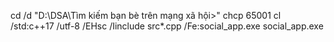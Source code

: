 cd /d "D:\DSA\Tìm kiếm bạn bè trên mạng xã hội>"
chcp 65001
cl /std:c++17 /utf-8 /EHsc /Iinclude src\*.cpp /Fe:social_app.exe
social_app.exe
